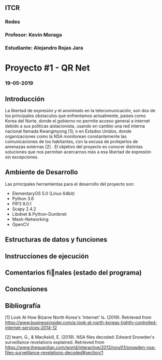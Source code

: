 ## ITCR



### Redes

### Profesor: Kevin Moraga



### Estudiante: Alejandro Rojas Jara





# Proyecto #1 - QR Net





### 19-05-2019









## Introducción

La libertad de expresión y el anonimato en la telecomunicación, son dos de los principales obstaculos que enfrentamos actualmente, paises como Korea del Norte, donde el gobierno no permite acceso general a internet debido a sus políticas aislacionista, usando en cambio una red interna nacional llamada Kwangmyong [1]; o en Estados Unidos, donde organizaciones como la NSA monitorean constantemente las comunicaciones de los habitantes, con la excusa de protejerlos de amenazas externas [2] . El objetivo del proyecto es conocer distintas soluciones que nos permitan acercarnos más a esa libertad de expresión sin excepciones.

## Ambiente de Desarrollo

Las principales herramientas para el desarrollo del proyecto son: 

- ElementaryOS 5.0 (Linux 64bit)
- Python 3.6
- PIP3 9.0.1
- Scapy 2.4.2
- Libdnet & Python-Dumbnet
- Mesh-Networking
- OpenCV

## Estructuras de datos y funciones



## Instrucciones de ejecución



## Comentarios finales (estado del programa)



## Conclusiones



## Bibliografía

[1] Look At How Bizarre North Korea's 'Internet' Is. (2019). Retrieved from https://www.businessinsider.com/a-look-at-north-koreas-tightly-controlled-internet-services-2014-12

[2] team, G., & MacAskill, E. (2019). NSA files decoded: Edward Snowden's surveillance revelations explained. Retrieved from https://www.theguardian.com/world/interactive/2013/nov/01/snowden-nsa-files-surveillance-revelations-decoded#section/1




